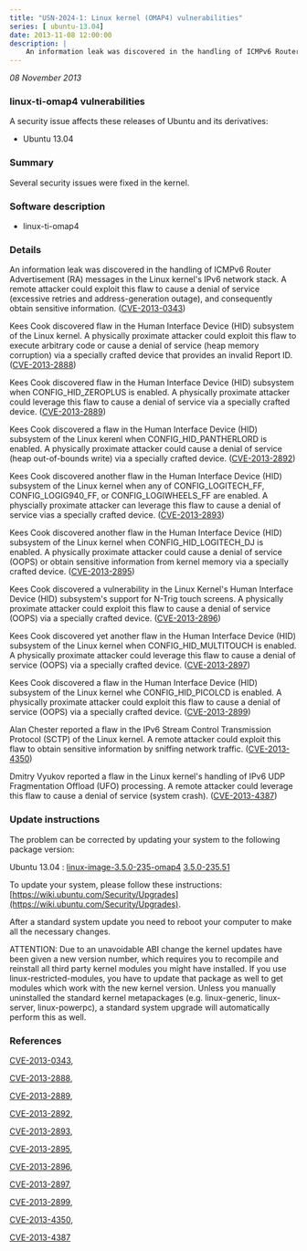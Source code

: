 ```yaml
---
title: "USN-2024-1: Linux kernel (OMAP4) vulnerabilities"
series: [ ubuntu-13.04]
date: 2013-11-08 12:00:00
description: |
    An information leak was discovered in the handling of ICMPv6 Router Advertisement (RA) messages in the Linux kernel&#39;s IPv6 network stack. A remote attacker could exploit this flaw to cause a denial of service (excessive retries and address-generation outage), and consequently obtain sensitive information. ([CVE-2013-0343](http://people.ubuntu.com/~ubuntu-security/cve/CVE-2013-0343))
--- 
```

 
 

*08 November 2013*

### linux-ti-omap4 vulnerabilities

A security issue affects these releases of Ubuntu and its derivatives:

* Ubuntu 13.04

### Summary

Several security issues were fixed in the kernel. 

### Software description

* linux-ti-omap4 

### Details

An information leak was discovered in the handling of ICMPv6 Router Advertisement (RA) messages in the Linux kernel&#39;s IPv6 network stack. A remote attacker could exploit this flaw to cause a denial of service (excessive retries and address-generation outage), and consequently obtain sensitive information. ([CVE-2013-0343](http://people.ubuntu.com/~ubuntu-security/cve/CVE-2013-0343))

Kees Cook discovered flaw in the Human Interface Device (HID) subsystem of the Linux kernel. A physically proximate attacker could exploit this flaw to execute arbitrary code or cause a denial of service (heap memory corruption) via a specially crafted device that provides an invalid Report ID. ([CVE-2013-2888](http://people.ubuntu.com/~ubuntu-security/cve/CVE-2013-2888))

Kees Cook discovered flaw in the Human Interface Device (HID) subsystem when CONFIG_HID_ZEROPLUS is enabled. A physically proximate attacker could leverage this flaw to cause a denial of service via a specially crafted device. ([CVE-2013-2889](http://people.ubuntu.com/~ubuntu-security/cve/CVE-2013-2889))

Kees Cook discovered a flaw in the Human Interface Device (HID) subsystem of the Linux kerenl when CONFIG_HID_PANTHERLORD is enabled. A physically proximate attacker could cause a denial of service (heap out-of-bounds write) via a specially crafted device. ([CVE-2013-2892](http://people.ubuntu.com/~ubuntu-security/cve/CVE-2013-2892))

Kees Cook discovered another flaw in the Human Interface Device (HID) subsystem of the Linux kernel when any of CONFIG_LOGITECH_FF, CONFIG_LOGIG940_FF, or CONFIG_LOGIWHEELS_FF are enabled. A physcially proximate attacker can leverage this flaw to cause a denial of service vias a specially crafted device. ([CVE-2013-2893](http://people.ubuntu.com/~ubuntu-security/cve/CVE-2013-2893))

Kees Cook discovered another flaw in the Human Interface Device (HID) subsystem of the Linux kernel when CONFIG_HID_LOGITECH_DJ is enabled. A physically proximate attacker could cause a denial of service (OOPS) or obtain sensitive information from kernel memory via a specially crafted device. ([CVE-2013-2895](http://people.ubuntu.com/~ubuntu-security/cve/CVE-2013-2895))

Kees Cook discovered a vulnerability in the Linux Kernel&#39;s Human Interface Device (HID) subsystem&#39;s support for N-Trig touch screens. A physically proximate attacker could exploit this flaw to cause a denial of service (OOPS) via a specially crafted device. ([CVE-2013-2896](http://people.ubuntu.com/~ubuntu-security/cve/CVE-2013-2896))

Kees Cook discovered yet another flaw in the Human Interface Device (HID) subsystem of the Linux kernel when CONFIG_HID_MULTITOUCH is enabled. A physically proximate attacker could leverage this flaw to cause a denial of service (OOPS) via a specially crafted device. ([CVE-2013-2897](http://people.ubuntu.com/~ubuntu-security/cve/CVE-2013-2897))

Kees Cook discovered a flaw in the Human Interface Device (HID) subsystem of the Linux kernel whe CONFIG_HID_PICOLCD is enabled. A physically proximate attacker could exploit this flaw to cause a denial of service (OOPS) via a specially crafted device. ([CVE-2013-2899](http://people.ubuntu.com/~ubuntu-security/cve/CVE-2013-2899))

Alan Chester reported a flaw in the IPv6 Stream Control Transmission Protocol (SCTP) of the Linux kernel. A remote attacker could exploit this flaw to obtain sensitive information by sniffing network traffic. ([CVE-2013-4350](http://people.ubuntu.com/~ubuntu-security/cve/CVE-2013-4350))

Dmitry Vyukov reported a flaw in the Linux kernel&#39;s handling of IPv6 UDP Fragmentation Offload (UFO) processing. A remote attacker could leverage this flaw to cause a denial of service (system crash). ([CVE-2013-4387](http://people.ubuntu.com/~ubuntu-security/cve/CVE-2013-4387)) 

### Update instructions

The problem can be corrected by updating your system to the following package version:

Ubuntu 13.04
 : [linux-image-3.5.0-235-omap4](https://launchpad.net/ubuntu/+source/linux-ti-omap4) <span> [3.5.0-235.51](https://launchpad.net/ubuntu/+source/linux-ti-omap4/3.5.0-235.51) </span> 

To update your system, please follow these instructions: [https://wiki.ubuntu.com/Security/Upgrades](https://wiki.ubuntu.com/Security/Upgrades).

After a standard system update you need to reboot your computer to make all the necessary changes.

ATTENTION: Due to an unavoidable ABI change the kernel updates have been given a new version number, which requires you to recompile and reinstall all third party kernel modules you might have installed. If you use linux-restricted-modules, you have to update that package as well to get modules which work with the new kernel version. Unless you manually uninstalled the standard kernel metapackages (e.g. linux-generic, linux-server, linux-powerpc), a standard system upgrade will automatically perform this as well. 

### References

 
 [CVE-2013-0343](http://people.ubuntu.com/~ubuntu-security/cve/CVE-2013-0343), 

 [CVE-2013-2888](http://people.ubuntu.com/~ubuntu-security/cve/CVE-2013-2888), 

 [CVE-2013-2889](http://people.ubuntu.com/~ubuntu-security/cve/CVE-2013-2889), 

 [CVE-2013-2892](http://people.ubuntu.com/~ubuntu-security/cve/CVE-2013-2892), 

 [CVE-2013-2893](http://people.ubuntu.com/~ubuntu-security/cve/CVE-2013-2893), 

 [CVE-2013-2895](http://people.ubuntu.com/~ubuntu-security/cve/CVE-2013-2895), 

 [CVE-2013-2896](http://people.ubuntu.com/~ubuntu-security/cve/CVE-2013-2896), 

 [CVE-2013-2897](http://people.ubuntu.com/~ubuntu-security/cve/CVE-2013-2897), 

 [CVE-2013-2899](http://people.ubuntu.com/~ubuntu-security/cve/CVE-2013-2899), 

 [CVE-2013-4350](http://people.ubuntu.com/~ubuntu-security/cve/CVE-2013-4350), 

 [CVE-2013-4387](http://people.ubuntu.com/~ubuntu-security/cve/CVE-2013-4387)
 


